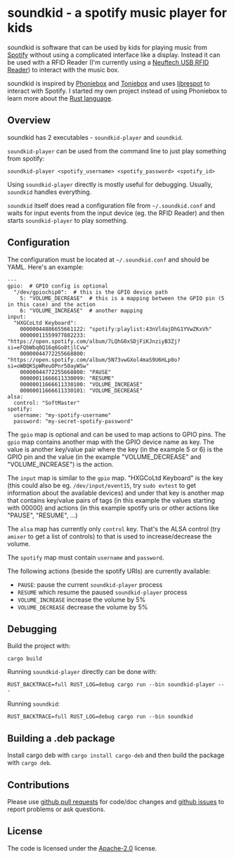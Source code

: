 # soundkid - a spotify music player for kids

soundkid is software that can be used by kids for playing music from
[Spotify](https://www.spotify.com/) without using a complicated interface
like a display. Instead it can be used with a RFID Reader 
(I'm currently using a [Neuftech USB RFID Reader](https://www.amazon.de/Neuftech-Reader-Kartenleseger%C3%A4t-Kartenleser-Kontaktlos/dp/B018OYOR3E)) to interact with the music box.

soundkid is inspired by [Phoniebox](http://phoniebox.de/) 
and [Toniebox](https://tonies.de/) and uses 
[librespot](https://github.com/librespot-org/librespot) to interact with Spotify.
I started my own project instead of using Phoniebox to learn more about the
[Rust language](https://www.rust-lang.org/).

## Overview

soundkid has 2 executables - `soundkid-player` and `soundkid`.

`soundkid-player` can be used from the command line to just play something from spotify:

```
soundkid-player <spotify_username> <spotify_password> <spotify_id>
```

Using `soundkid-player` directly is mostly useful for debugging. Usually, `soundkid`
handles everything.

`soundkid` itself does read a configuration file from `~/.soundkid.conf` and waits for
input events from the input device (eg. the RFID Reader) and then starts
`soundkid-player` to play something.

## Configuration
The configuration must be located at `~/.soundkid.conf` and should be YAML. Here's an example:
```
---
gpio:  # GPIO config is optional
  "/dev/gpiochip0":  # this is the GPIO device path
    5: "VOLUME_DECREASE"  # this is a mapping between the GPIO pin (5 in this case) and the action
    6: "VOLUME_INCREASE"  # another mapping
input:
  "HXGCoLtd Keyboard":
    00000044886655661122: "spotify:playlist:43nVldajDhG1YVwZKxVh"
    00000011559977882233: "https://open.spotify.com/album/7LQhG0xSDjFiKJnziyB3Zj?si=eFQbWbq0Q16q6Go8tjlCvw"
    00000044772255668800: "https://open.spotify.com/album/5N73vwGXol4maS9U6HLp0o?si=oWBQKSpWReuOPnr50ayWSw"
    00000044772255668800: "PAUSE"
    00000011666611330099: "RESUME"
    00000011666611330100: "VOLUME_INCREASE"
    00000011666611330101: "VOLUME_DECREASE"
alsa:
  control: "SoftMaster"
spotify:
  username: "my-spotify-username"
  password: "my-secret-spotify-password"
```

The `gpio` map is optional and can be used to map actions to GPIO pins. The `gpio` map contains another map
with the GPIO device name as key. The value is another key/value pair where the key (in the example 5 or 6)
is the GPIO pin and the value (in the example "VOLUME_DECREASE" and "VOLUME_INCREASE") is the action.

The `input` map is similar to the `gpio` map. "HXGCoLtd Keyboard" is the key (this could also be
eg. `/dev/input/event15`, try `sudo evtest` to get information about the available devices) and under 
that key is another map that contains key/value pairs of tags (in this example the values starting with 00000)
and actions (in this example spotify uris or other actions like "PAUSE", "RESUME", ...)

The `alsa` map has currently only `control` key. That's the ALSA control (try `amixer` to get a list of
controls) to that is used to increase/decrease the volume.

The `spotify` map must contain `username` and `password`.

The following actions (beside the spotify URIs) are currently available:

- `PAUSE`: pause the current `soundkid-player` process
- `RESUME` which resume the paused `soundkid-player` process
- `VOLUME_INCREASE` increase the volume by 5%
- `VOLUME_DECREASE` decrease the volume by 5%

## Debugging
Build the project with:

```
cargo build
```

Running `soundkid-player` directly can be done with:

```
RUST_BACKTRACE=full RUST_LOG=debug cargo run --bin soundkid-player -- -
```

Running `soundkid`:

```
RUST_BACKTRACE=full RUST_LOG=debug cargo run --bin soundkid
```

## Building a .deb package
Install cargo deb with `cargo install cargo-deb` and then build the package with `cargo deb`.

## Contributions

Please use [github pull requests](https://github.com/toabctl/soundkid/pulls) for code/doc changes
and [github issues](https://github.com/toabctl/soundkid/issues) to report problems or ask questions.

## License
The code is licensed under the [Apache-2.0](https://www.apache.org/licenses/LICENSE-2.0) license.
